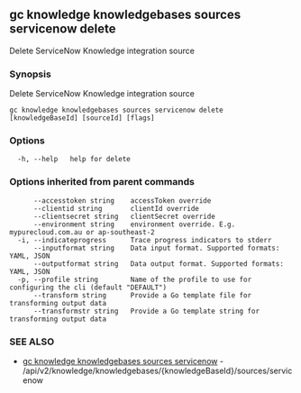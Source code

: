 ## gc knowledge knowledgebases sources servicenow delete

Delete ServiceNow Knowledge integration source

### Synopsis

Delete ServiceNow Knowledge integration source

```
gc knowledge knowledgebases sources servicenow delete [knowledgeBaseId] [sourceId] [flags]
```

### Options

```
  -h, --help   help for delete
```

### Options inherited from parent commands

```
      --accesstoken string    accessToken override
      --clientid string       clientId override
      --clientsecret string   clientSecret override
      --environment string    environment override. E.g. mypurecloud.com.au or ap-southeast-2
  -i, --indicateprogress      Trace progress indicators to stderr
      --inputformat string    Data input format. Supported formats: YAML, JSON
      --outputformat string   Data output format. Supported formats: YAML, JSON
  -p, --profile string        Name of the profile to use for configuring the cli (default "DEFAULT")
      --transform string      Provide a Go template file for transforming output data
      --transformstr string   Provide a Go template string for transforming output data
```

### SEE ALSO

* [gc knowledge knowledgebases sources servicenow](gc_knowledge_knowledgebases_sources_servicenow.html)	 - /api/v2/knowledge/knowledgebases/{knowledgeBaseId}/sources/servicenow



